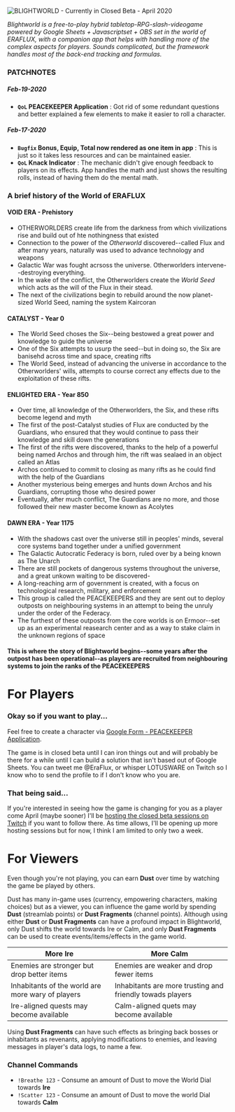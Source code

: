 ![BLIGHTWORLD - Currently in Closed Beta - April 2020](https://blight.world/twitch/twitch/video-player-banner.jpg)

*Blightworld is a free-to-play hybrid tabletop-RPG-slash-videogame powered by Google Sheets + Javascriptset + OBS set in the world of ERAFLUX, with a companion app that helps with handling more of the complex aspects for players.  Sounds complicated, but the framework handles most of the back-end tracking and formulas.*


### PATCHNOTES
##### Feb-19-2020
- **`QoL` PEACEKEEPER Application** : Got rid of some redundant questions and better explained a few elements to make it easier to roll a character.
##### Feb-17-2020
- **`Bugfix` Bonus, Equip, Total now rendered as one item in app** : This is just so it takes less resources and can be maintained easier.
- **`QoL` Knack Indicator** : The mechanic didn't give enough feedback to players on its effects. App handles the math and just shows the resulting rolls, instead of having them do the mental math.


### A brief history of the World of ERAFLUX
#### VOID ERA - Prehistory
- OTHERWORLDERS create life from the darkness from which vivilizations rise and build out of hte nothingness that existed
- Connection to the power of the *Otherworld* discovered--called Flux and after many years, naturally was used to advance technology and weapons
- Galactic War was fought acrsoss the universe. Otherworlders intervene--destroying everything.
- In the wake of the conflict, the Otherworlders create the *World Seed* which acts as the will of the Flux in their stead.
- The next of the civilizations begin to rebuild around the now planet-sized World Seed, naming the system Kaircoran 
#### CATALYST - Year 0
- The World Seed choses the Six--being bestowed a great power and knowledge to guide the universe
- One of the Six attempts to usurp the seed--but in doing so, the Six are banisehd across time and space, creating rifts
- The World Seed, instead of advancing the universe in accordance to the Otherworlders' wills, attempts to course correct any effects due to the exploitation of these rifts.
#### ENLIGHTED ERA - Year 850
- Over time, all knowledge of the Otherworlders, the Six, and these rifts become legend and myth
- The first of the post-Catalyst studies of Flux are conducted by the Guardians, who ensured that they would continue to pass their knowledge and skill down the generations
- The first of the rifts were discovered, thanks to the help of a powerful being named Archos and through him, the rift was sealaed in an object called an Atlas
- Archos continued to commit to closing as many rifts as he could find with the help of the Guardians
- Another mysterious being emerges and hunts down Archos and his Guardians, corrupting those who desired power
- Eventually, after much conflict, The Guardians are no more, and those followed their new master become known as Acolytes
#### DAWN ERA - Year 1175
- With the shadows cast over the universe still in peoples' minds, several core systems band together under a unified government
- The Galactic Autocratic Federacy is born, ruled over by a being known as The Unarch
- There are still pockets of dangerous systems throughout the universe, and a great unkown waiting to be discovered-
- A long-reaching arm of government is created, with a focus on technological research, military, and enforcement
- This group is called the PEACEKEEPERS and they are sent out to deploy outposts on neighbouring systems in an attempt to being the unruly under the order of the Federacy.
- The furthest of these outposts from the core worlds is on Ermoor--set up as an experimental reasearch center and as a way to stake claim in the unknown regions of space
#### This is where the story of Blightworld begins--some years after the outpost has been operational--as players are recruited from neighbouring systems to join the ranks of the PEACEKEEPERS


# For Players
### Okay so if you want to play...
Feel free to create a character via [Google Form - PEACEKEEPER Application](https://docs.google.com/forms/d/e/1FAIpQLSdmjwwZHayq47IHvxQiucQkFVtI5mC1rq6w7P7Ju3KLcgfMDg/viewform). 

The game is in closed beta until I can iron things out and will probably be there for a while until I can build a solution that isn't based out of Google Sheets.  You can tweet me @EraFlux, or whisper LOTUSWARE on Twitch so I know who to send the profile to if I don't know who you are.

### That being said...
If you're interested in seeing how the game is changing for you as a player come April (maybe sooner) I'll be [hosting the closed beta sessions on Twitch](https://www.twitch.tv/lotusware) if you want to follow there.  As time allows, I'll be opening up more hosting sessions but for now, I think I am limited to only two a week.

# For Viewers
Even though you're not playing, you can earn **Dust** over time by watching the game be played by others. 

Dust has many in-game uses (currency, empowering characters, making choices) but as a viewer, you can influence the game world by spending **Dust** (streamlab points) or **Dust Fragments** (channel points).  Although using either **Dust** or **Dust Fragments** can have a profound impact in Blightworld, only Dust shifts the world towards Ire or Calm, and only **Dust Fragments** can be used to create events/items/effects in the game world.

More Ire | More Calm
---------|----------
Enemies are stronger but drop better items | Enemies are weaker and drop fewer items
Inhabitants of the world are more wary of players | Inhabitants are more trusting and friendly towads players
Ire-aligned quests may become available | Calm-aligned quets may become available

Using **Dust Fragments** can have such effects as bringing back bosses or inhabitants as revenants, applying modifications to enemies, and leaving messages in player's data logs, to name a few.


### Channel Commands
- `!Breathe 123`  - Consume an amount of Dust to move the World Dial towards **Ire**
- `!Scatter 123`  - Consume an amount of Dust to move the world Dial towards **Calm**
